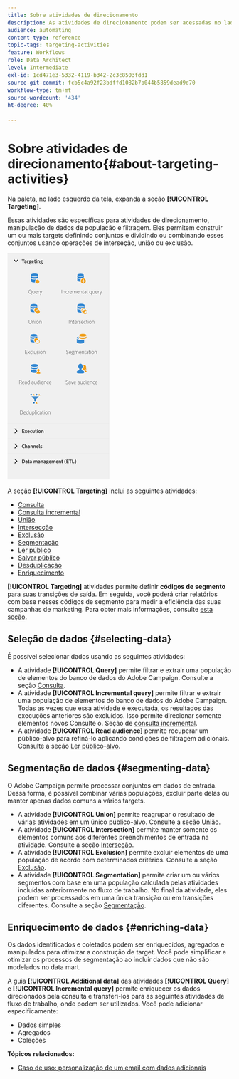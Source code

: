 ```yaml
---
title: Sobre atividades de direcionamento
description: As atividades de direcionamento podem ser acessadas no lado esquerdo da tela.
audience: automating
content-type: reference
topic-tags: targeting-activities
feature: Workflows
role: Data Architect
level: Intermediate
exl-id: 1cd471e3-5332-4119-b342-2c3c8503fdd1
source-git-commit: fcb5c4a92f23bdffd1082b7b044b5859dead9d70
workflow-type: tm+mt
source-wordcount: '434'
ht-degree: 40%

---
```


# Sobre atividades de direcionamento{#about-targeting-activities}

Na paleta, no lado esquerdo da tela, expanda a seção **[!UICONTROL Targeting]**.

Essas atividades são específicas para atividades de direcionamento, manipulação de dados de população e filtragem. Eles permitem construir um ou mais targets definindo conjuntos e dividindo ou combinando esses conjuntos usando operações de interseção, união ou exclusão.

![](assets/wkf_targeting_activities.png)

A seção **[!UICONTROL Targeting]** inclui as seguintes atividades:

* [Consulta](../../automating/using/query.md)
* [Consulta incremental](../../automating/using/incremental-query.md)
* [União](../../automating/using/union.md)
* [Intersecção](../../automating/using/intersection.md)
* [Exclusão](../../automating/using/exclusion.md)
* [Segmentação](../../automating/using/segmentation.md)
* [Ler público](../../automating/using/read-audience.md)
* [Salvar público](../../automating/using/save-audience.md)
* [Desduplicação](../../automating/using/deduplication.md)
* [Enriquecimento](../../automating/using/enrichment.md)

**[!UICONTROL Targeting]** atividades permite definir **códigos de segmento** para suas transições de saída. Em seguida, você poderá criar relatórios com base nesses códigos de segmento para medir a eficiência das suas campanhas de marketing. Para obter mais informações, consulte [esta seção](../../reporting/using/creating-a-report-workflow-segment.md).

## Seleção de dados {#selecting-data}

É possível selecionar dados usando as seguintes atividades:

* A atividade **[!UICONTROL Query]** permite filtrar e extrair uma população de elementos do banco de dados do Adobe Campaign. Consulte a seção [Consulta](../../automating/using/query.md).
* A atividade **[!UICONTROL Incremental query]** permite filtrar e extrair uma população de elementos do banco de dados do Adobe Campaign. Todas as vezes que essa atividade é executada, os resultados das execuções anteriores são excluídos. Isso permite direcionar somente elementos novos Consulte o. Seção de [consulta incremental](../../automating/using/incremental-query.md).
* A atividade **[!UICONTROL Read audience]** permite recuperar um público-alvo para refiná-lo aplicando condições de filtragem adicionais. Consulte a seção [Ler público-alvo](../../automating/using/read-audience.md).

## Segmentação de dados {#segmenting-data}

O Adobe Campaign permite processar conjuntos em dados de entrada. Dessa forma, é possível combinar várias populações, excluir parte delas ou manter apenas dados comuns a vários targets.

* A atividade **[!UICONTROL Union]** permite reagrupar o resultado de várias atividades em um único público-alvo. Consulte a seção [União](../../automating/using/union.md).
* A atividade **[!UICONTROL Intersection]** permite manter somente os elementos comuns aos diferentes preenchimentos de entrada na atividade. Consulte a seção [Interseção](../../automating/using/intersection.md).
* A atividade **[!UICONTROL Exclusion]** permite excluir elementos de uma população de acordo com determinados critérios. Consulte a seção [Exclusão](../../automating/using/exclusion.md).
* A atividade **[!UICONTROL Segmentation]** permite criar um ou vários segmentos com base em uma população calculada pelas atividades incluídas anteriormente no fluxo de trabalho. No final da atividade, eles podem ser processados em uma única transição ou em transições diferentes. Consulte a seção [Segmentação](../../automating/using/segmentation.md).

## Enriquecimento de dados {#enriching-data}

Os dados identificados e coletados podem ser enriquecidos, agregados e manipulados para otimizar a construção de target. Você pode simplificar e otimizar os processos de segmentação ao incluir dados que não são modelados no data mart.

A guia **[!UICONTROL Additional data]** das atividades **[!UICONTROL Query]** e **[!UICONTROL Incremental query]** permite enriquecer os dados direcionados pela consulta e transferi-los para as seguintes atividades de fluxo de trabalho, onde podem ser utilizados. Você pode adicionar especificamente:

* Dados simples
* Agregados
* Coleções

**Tópicos relacionados:**

* [Caso de uso: personalização de um email com dados adicionais](../../automating/using/personalizing-email-with-additional-data.md)
